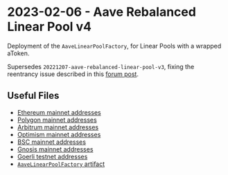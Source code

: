 # 2023-02-06 - Aave Rebalanced Linear Pool v4

Deployment of the `AaveLinearPoolFactory`, for Linear Pools with a wrapped aToken.

Supersedes `20221207-aave-rebalanced-linear-pool-v3`, fixing the reentrancy issue described in this [forum post](https://forum.balancer.fi/t/reentrancy-vulnerability-scope-expanded/4345).

## Useful Files

- [Ethereum mainnet addresses](./output/mainnet.json)
- [Polygon mainnet addresses](./output/polygon.json)
- [Arbitrum mainnet addresses](./output/arbitrum.json)
- [Optimism mainnet addresses](./output/optimism.json)
- [BSC mainnet addresses](./output/bsc.json)
- [Gnosis mainnet addresses](./output/gnosis.json)
- [Goerli testnet addresses](./output/goerli.json)
- [`AaveLinearPoolFactory` artifact](./artifact/AaveLinearPoolFactory.json)
